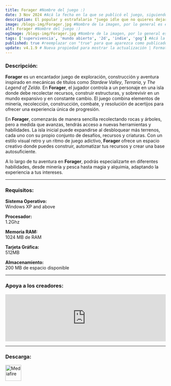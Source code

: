 ```yaml
---
title: Forager #Nombre del juego :)
date: 3 Nov 2024 #Acá la fecha en la que se publicó el juego, siguiendo este formato: Dia "30", Mes "Oct", Año "2024" = como debe quedar: 30 Oct 2024
description: El popular y estrafalario "juego idle que no quieres dejar de jugar". Explora, craftea, junta y administra recursos, encuentra tesoros y secretos y construye tu base desde la nada! ¡Compra tierras para explorar y expandirte! #Acá una mini descripción del juego
image: /blogs-img/Forager.jpg #Nombre de la imagen, por lo general es exactamente el mismo nombre que el juego excluyendo lo ":" (Dos puntos)
alt: Forager #Nombre del juego :)
ogImage: /blogs-img/Forager.jpg #Nombre de la imagen, por lo general es exactamente el mismo nombre que el juego excluyendo lo ":" (Dos puntos)
tags: ['supervivencia', 'mundo abierto', '2d', 'indie', 'gog'] #Acá la categoría o categorías del juego, si es más de una se coloca en este formato: ['categoría1', 'categoría2']
published: true #reemplazar con "true" para que aparezca como publicado
update: v4.1.9 # Nueva propiedad para mostrar la actualización | Formato: v1.0.0
---
```


<!--En VSCode seleccionando una palabra, por ejemplo: "Forager" y apretando Ctrl+F2 se seleccionan todas las palabras iguales-->

### Descripción:
**Forager** es un encantador juego de exploración, construcción y aventura inspirado en mecánicas de títulos como *Stardew Valley*, *Terraria*, y *The Legend of Zelda*. En **Forager**, el jugador controla a un personaje en una isla donde debe recolectar recursos, construir estructuras, y sobrevivir en un mundo expansivo y en constante cambio. El juego combina elementos de minería, recolección, construcción, combate, y resolución de acertijos para ofrecer una experiencia única de progresión.

En **Forager**, comenzarás de manera sencilla recolectando rocas y árboles, pero a medida que avanzas, tendrás acceso a nuevas herramientas y habilidades. La isla inicial puede expandirse al desbloquear más terrenos, cada uno con su propio conjunto de desafíos, recursos y criaturas. Con un estilo visual retro y un ritmo de juego adictivo, **Forager** ofrece un espacio creativo donde puedes construir, automatizar tus recursos y crear una base autosuficiente.

A lo largo de tu aventura en **Forager**, podrás especializarte en diferentes habilidades, desde minería y pesca hasta magia y alquimia, adaptando la experiencia a tus intereses.

<!--Prompt para Chat-GPT: Hazme una descripción para el juego "Forager" y cada que menciones "Forager" ponlo en negrita -->

---

### Requisitos:
**Sistema Operativo:**  
Windows XP and above

**Procesador:**  
1.2Ghz

**Memoria RAM:**  
1024 MB de RAM

**Tarjeta Gráfica:**  
512MB

**Almacenamiento:**  
200 MB de espacio disponible

<!--Si falta o sobra un requisito se quita o se agrega manteniendo el mismo formato-->

---

### Apoya a los creadores:
<iframe src="https://store.steampowered.com/widget/751780/" frameborder="0" style="background-color: transparent; width: 100% !important; aspect-ratio: 646 / 190;"></iframe>

<!--Reemplazar los numeros (AppID) del juego (en este caso 2668510) por el numero (AppID) correspondiente con el juego a publicar-->
<!--El AppID se encuentra en la URL del Juego en Steam-->

---

### Descarga:

[<img src="https://gist.github.com/cxmeel/0dbc95191f239b631c3874f4ccf114e2/raw/download.svg" alt="Mediafire" height="50" />](https://www.mediafire.com/file/f8rrqjwpjnyu4g2/Forager.zip/file)

<!-- # se debe reemplazar por el link de descarga-->

<!--NOMBRE-DEL-SERVICIO se debe reemplazar por el servicio donde está subido el juego-->